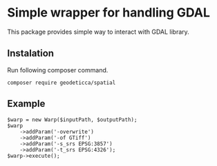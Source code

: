 # Simple wrapper for handling GDAL

This package provides simple way to interact with GDAL library.

## Instalation

Run following composer command.

```
composer require geodeticca/spatial
```
## Example

```
$warp = new Warp($inputPath, $outputPath);
$warp
    ->addParam('-overwrite')
    ->addParam('-of GTiff')
    ->addParam('-s_srs EPSG:3857')
    ->addParam('-t_srs EPSG:4326');
$warp->execute();
```
